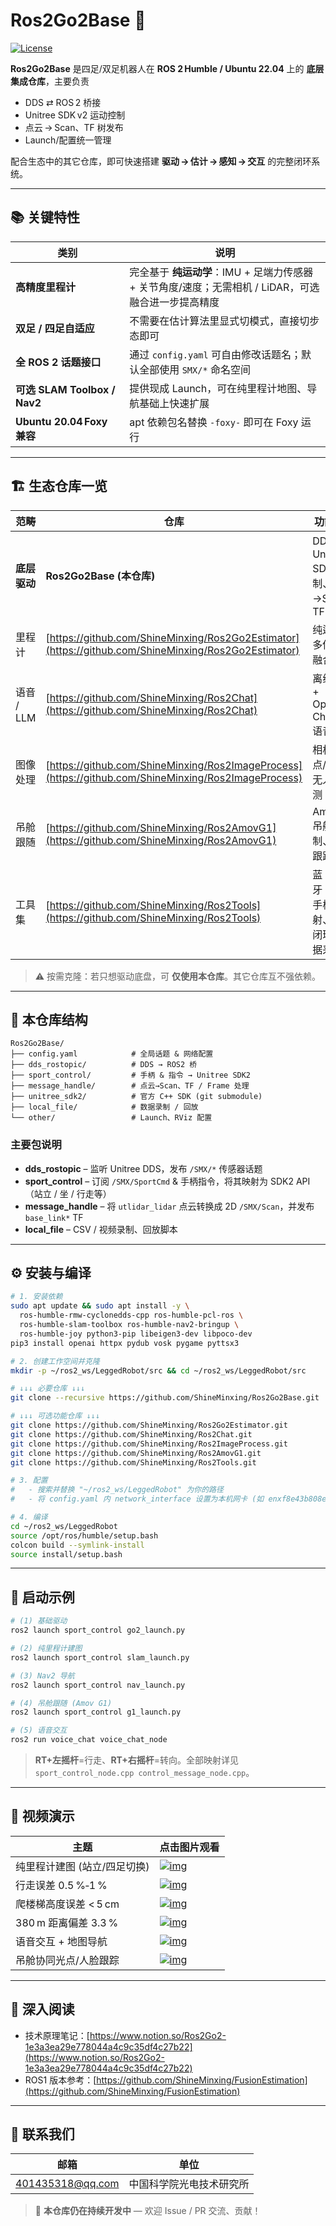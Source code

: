 # Ros2Go2Base 🦾

[![License](https://img.shields.io/badge/License-MIT-blue.svg)](LICENSE)

**Ros2Go2Base** 是四足/双足机器人在 **ROS 2 Humble / Ubuntu 22.04** 上的 **底层集成仓库**，主要负责

* DDS ⇄ ROS 2 桥接
* Unitree SDK v2 运动控制
* 点云 → Scan、TF 树发布
* Launch/配置统一管理

配合生态中的其它仓库，即可快速搭建 **驱动 → 估计 → 感知 → 交互** 的完整闭环系统。

---

## 📚 关键特性

| 类别                         | 说明                                                            |
| -------------------------- | ------------------------------------------------------------- |
| **高精度里程计**                 | 完全基于 **纯运动学**：IMU + 足端力传感器 + 关节角度/速度；无需相机 / LiDAR，可选融合进一步提高精度 |
| **双足 / 四足自适应**             | 不需要在估计算法里显式切模式，直接切步态即可                                        |
| **全 ROS 2 话题接口**           | 通过 `config.yaml` 可自由修改话题名；默认全部使用 `SMX/*` 命名空间                 |
| **可选 SLAM Toolbox / Nav2** | 提供现成 Launch，可在纯里程计地图、导航基础上快速扩展                                |
| **Ubuntu 20.04 Foxy 兼容**   | apt 依赖包名替换 `-foxy-` 即可在 Foxy 运行                               |

---

## 🏗️ 生态仓库一览

| 范畴       | 仓库                                                                                                   | 功能简介                             |
| -------- | ---------------------------------------------------------------------------------------------------- | -------------------------------- |
| **底层驱动** | **Ros2Go2Base (本仓库)**                                                                                | DDS 桥、Unitree SDK2 控制、点云→Scan、TF |
| 里程计      | [https://github.com/ShineMinxing/Ros2Go2Estimator](https://github.com/ShineMinxing/Ros2Go2Estimator) | 纯运动学多传感器融合                       |
| 语音 / LLM | [https://github.com/ShineMinxing/Ros2Chat](https://github.com/ShineMinxing/Ros2Chat)                 | 离线 ASR + OpenAI Chat + 语音合成      |
| 图像处理     | [https://github.com/ShineMinxing/Ros2ImageProcess](https://github.com/ShineMinxing/Ros2ImageProcess) | 相机、光点/人脸/无人机检测                   |
| 吊舱跟随     | [https://github.com/ShineMinxing/Ros2AmovG1](https://github.com/ShineMinxing/Ros2AmovG1)             | Amov G1 吊舱控制、目标跟踪                |
| 工具集      | [https://github.com/ShineMinxing/Ros2Tools](https://github.com/ShineMinxing/Ros2Tools)               | 蓝牙 IMU、手柄映射、吊舱闭环、数据采集            |

> ⚠️ 按需克隆：若只想驱动底盘，可 **仅使用本仓库**。其它仓库互不强依赖。

---

## 📂 本仓库结构

```text
Ros2Go2Base/
├── config.yaml            # 全局话题 & 网络配置
├── dds_rostopic/          # DDS → ROS2 桥
├── sport_control/         # 手柄 & 指令 → Unitree SDK2
├── message_handle/        # 点云→Scan、TF / Frame 处理
├── unitree_sdk2/          # 官方 C++ SDK (git submodule)
├── local_file/            # 数据录制 / 回放
└── other/                 # Launch、RViz 配置
```

### 主要包说明

* **dds\_rostopic** – 监听 Unitree DDS，发布 `/SMX/*` 传感器话题
* **sport\_control** – 订阅 `/SMX/SportCmd` & 手柄指令，将其映射为 SDK2 API（站立 / 坐 / 行走等）
* **message\_handle** – 将 `utlidar_lidar` 点云转换成 2D `/SMX/Scan`，并发布 `base_link*` TF
* **local\_file** – CSV / 视频录制、回放脚本

---

## ⚙️ 安装与编译

```bash
# 1. 安装依赖
sudo apt update && sudo apt install -y \
  ros-humble-rmw-cyclonedds-cpp ros-humble-pcl-ros \
  ros-humble-slam-toolbox ros-humble-nav2-bringup \
  ros-humble-joy python3-pip libeigen3-dev libpoco-dev
pip3 install openai httpx pydub vosk pygame pyttsx3

# 2. 创建工作空间并克隆
mkdir -p ~/ros2_ws/LeggedRobot/src && cd ~/ros2_ws/LeggedRobot/src

# ↓↓↓ 必要仓库 ↓↓↓
git clone --recursive https://github.com/ShineMinxing/Ros2Go2Base.git

# ↓↓↓ 可选功能仓库 ↓↓↓
git clone https://github.com/ShineMinxing/Ros2Go2Estimator.git
git clone https://github.com/ShineMinxing/Ros2Chat.git
git clone https://github.com/ShineMinxing/Ros2ImageProcess.git
git clone https://github.com/ShineMinxing/Ros2AmovG1.git
git clone https://github.com/ShineMinxing/Ros2Tools.git

# 3. 配置
#   - 搜索并替换 "~/ros2_ws/LeggedRobot" 为你的路径
#   - 将 config.yaml 内 network_interface 设置为本机网卡 (如 enxf8e43b808e06)

# 4. 编译
cd ~/ros2_ws/LeggedRobot
source /opt/ros/humble/setup.bash
colcon build --symlink-install
source install/setup.bash
```

---

## 🚀 启动示例

```bash
# (1) 基础驱动
ros2 launch sport_control go2_launch.py

# (2) 纯里程计建图
ros2 launch sport_control slam_launch.py

# (3) Nav2 导航
ros2 launch sport_control nav_launch.py

# (4) 吊舱跟随 (Amov G1)
ros2 launch sport_control g1_launch.py

# (5) 语音交互
ros2 run voice_chat voice_chat_node
```

> **RT+左摇杆**=行走、**RT+右摇杆**=转向。全部映射详见 `sport_control_node.cpp control_message_node.cpp`。

---

## 🎥 视频演示

| 主题               | 点击图片观看                                                                                                                                |
| ---------------- | ------------------------------------------------------------------------------------------------------------------------------------- |
| 纯里程计建图 (站立/四足切换) | [![img](https://i1.hdslb.com/bfs/archive/4f60453cb37ce5e4f593f03084dbecd0fdddc27e.jpg)](https://www.bilibili.com/video/BV1UtQfYJExu)  |
| 行走误差 0.5 %‑1 %   | [![img](https://i1.hdslb.com/bfs/archive/10e501bc7a93c77c1c3f41f163526b630b0afa3f.jpg)](https://www.bilibili.com/video/BV18Q9JYEEdn/) |
| 爬楼梯高度误差 < 5 cm   | [![img](https://i0.hdslb.com/bfs/archive/c469a3dd37522f6b7dcdbdbb2c135be599eefa7b.jpg)](https://www.bilibili.com/video/BV1VV9ZYZEcH/) |
| 380 m 距离偏差 3.3 % | [![img](https://i0.hdslb.com/bfs/archive/481731d2db755bbe087f44aeb3f48db29c159ada.jpg)](https://www.bilibili.com/video/BV1BhRAYDEsV/) |
| 语音交互 + 地图导航      | [![img](https://i2.hdslb.com/bfs/archive/5b95c6eda3b6c9c8e0ba4124c1af9f3da10f39d2.jpg)](https://www.bilibili.com/video/BV1HCQBYUEvk/) |
| 吊舱协同光点/人脸跟踪      | [![img](https://i0.hdslb.com/bfs/archive/5496e9d0b40915c62b69701fd1e23af7d6ffe7de.jpg)](https://www.bilibili.com/video/BV1faG1z3EFF/) |

---

## 📄 深入阅读

* 技术原理笔记：[https://www.notion.so/Ros2Go2-1e3a3ea29e778044a4c9c35df4c27b22](https://www.notion.so/Ros2Go2-1e3a3ea29e778044a4c9c35df4c27b22)
* ROS1 版本参考：[https://github.com/ShineMinxing/FusionEstimation](https://github.com/ShineMinxing/FusionEstimation)

---

## 📨 联系我们

| 邮箱                                          | 单位           |
| ------------------------------------------- | ------------ |
| [401435318@qq.com](mailto:401435318@qq.com) | 中国科学院光电技术研究所 |

> 📌 **本仓库仍在持续开发中** — 欢迎 Issue / PR 交流、贡献！
